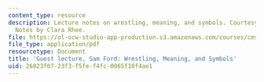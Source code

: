```yaml
---
content_type: resource
description: Lecture notes on wrestling, meaning, and symbols. Courtesy of Sam Ford.
  Notes by Clara Rhee.
file: https://ol-ocw-studio-app-production.s3.amazonaws.com/courses/cms-608-game-design-spring-2008/26823f0723f3f5fef4fc0065f10f4ae1_MITCMS_608s08_lec_notes31.pdf
file_type: application/pdf
resourcetype: Document
title: 'Guest lecture, Sam Ford: Wrestling, Meaning, and Symbols'
uid: 26823f07-23f3-f5fe-f4fc-0065f10f4ae1
---
```

